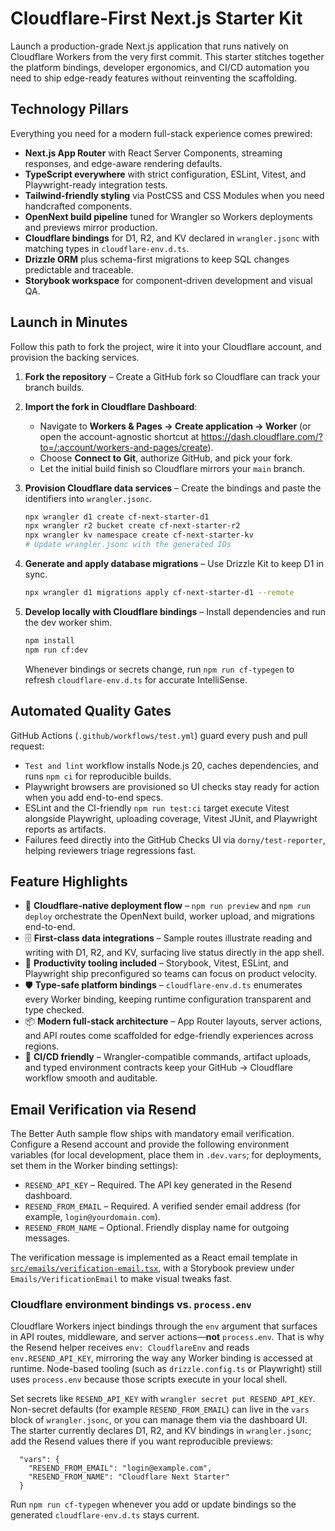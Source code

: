 # Cloudflare-First Next.js Starter Kit

Launch a production-grade Next.js application that runs natively on Cloudflare Workers from the very first commit. This starter stitches together the platform bindings, developer ergonomics, and CI/CD automation you need to ship edge-ready features without reinventing the scaffolding.

## Technology Pillars

Everything you need for a modern full-stack experience comes prewired:

- **Next.js App Router** with React Server Components, streaming responses, and edge-aware rendering defaults.
- **TypeScript everywhere** with strict configuration, ESLint, Vitest, and Playwright-ready integration tests.
- **Tailwind-friendly styling** via PostCSS and CSS Modules when you need handcrafted components.
- **OpenNext build pipeline** tuned for Wrangler so Workers deployments and previews mirror production.
- **Cloudflare bindings** for D1, R2, and KV declared in `wrangler.jsonc` with matching types in `cloudflare-env.d.ts`.
- **Drizzle ORM** plus schema-first migrations to keep SQL changes predictable and traceable.
- **Storybook workspace** for component-driven development and visual QA.

## Launch in Minutes

Follow this path to fork the project, wire it into your Cloudflare account, and provision the backing services.

1. **Fork the repository** – Create a GitHub fork so Cloudflare can track your branch builds.
2. **Import the fork in Cloudflare Dashboard**:
   - Navigate to **Workers & Pages → Create application → Worker** (or open the account-agnostic shortcut at <https://dash.cloudflare.com/?to=/:account/workers-and-pages/create>).
   - Choose **Connect to Git**, authorize GitHub, and pick your fork.
   - Let the initial build finish so Cloudflare mirrors your `main` branch.
3. **Provision Cloudflare data services** – Create the bindings and paste the identifiers into `wrangler.jsonc`.

   ```bash
   npx wrangler d1 create cf-next-starter-d1
   npx wrangler r2 bucket create cf-next-starter-r2
   npx wrangler kv namespace create cf-next-starter-kv
   # Update wrangler.jsonc with the generated IDs
   ```

4. **Generate and apply database migrations** – Use Drizzle Kit to keep D1 in sync.

   ```bash
   npx wrangler d1 migrations apply cf-next-starter-d1 --remote
   ```

5. **Develop locally with Cloudflare bindings** – Install dependencies and run the dev worker shim.

   ```bash
   npm install
   npm run cf:dev
   ```

   Whenever bindings or secrets change, run `npm run cf-typegen` to refresh `cloudflare-env.d.ts` for accurate IntelliSense.

## Automated Quality Gates

GitHub Actions (`.github/workflows/test.yml`) guard every push and pull request:

- `Test and lint` workflow installs Node.js 20, caches dependencies, and runs `npm ci` for reproducible builds.
- Playwright browsers are provisioned so UI checks stay ready for action when you add end-to-end specs.
- ESLint and the CI-friendly `npm run test:ci` target execute Vitest alongside Playwright, uploading coverage, Vitest JUnit, and Playwright reports as artifacts.
- Failures feed directly into the GitHub Checks UI via `dorny/test-reporter`, helping reviewers triage regressions fast.

## Feature Highlights

- 🚀 **Cloudflare-native deployment flow** – `npm run preview` and `npm run deploy` orchestrate the OpenNext build, worker upload, and migrations end-to-end.
- 🗄️ **First-class data integrations** – Sample routes illustrate reading and writing with D1, R2, and KV, surfacing live status directly in the app shell.
- 🧰 **Productivity tooling included** – Storybook, Vitest, ESLint, and Playwright ship preconfigured so teams can focus on product velocity.
- 🛡️ **Type-safe platform bindings** – `cloudflare-env.d.ts` enumerates every Worker binding, keeping runtime configuration transparent and type checked.
- 📦 **Modern full-stack architecture** – App Router layouts, server actions, and API routes come scaffolded for edge-friendly experiences across regions.
- 🔁 **CI/CD friendly** – Wrangler-compatible commands, artifact uploads, and typed environment contracts keep your GitHub → Cloudflare workflow smooth and auditable.

## Email Verification via Resend

The Better Auth sample flow ships with mandatory email verification. Configure a Resend account and provide the following environment variables (for local development, place them in `.dev.vars`; for deployments, set them in the Worker binding settings):

- `RESEND_API_KEY` – Required. The API key generated in the Resend dashboard.
- `RESEND_FROM_EMAIL` – Required. A verified sender email address (for example, `login@yourdomain.com`).
- `RESEND_FROM_NAME` – Optional. Friendly display name for outgoing messages.

The verification message is implemented as a React email template in [`src/emails/verification-email.tsx`](src/emails/verification-email.tsx), with a Storybook preview under `Emails/VerificationEmail` to make visual tweaks fast.

### Cloudflare environment bindings vs. `process.env`

Cloudflare Workers inject bindings through the `env` argument that surfaces in API routes, middleware, and server actions—**not** `process.env`. That is why the Resend helper receives `env: CloudflareEnv` and reads `env.RESEND_API_KEY`, mirroring the way any Worker binding is accessed at runtime. Node-based tooling (such as `drizzle.config.ts` or Playwright) still uses `process.env` because those scripts execute in your local shell.

Set secrets like `RESEND_API_KEY` with `wrangler secret put RESEND_API_KEY`. Non-secret defaults (for example `RESEND_FROM_EMAIL`) can live in the `vars` block of `wrangler.jsonc`, or you can manage them via the dashboard UI. The starter currently declares D1, R2, and KV bindings in `wrangler.jsonc`; add the Resend values there if you want reproducible previews:

```jsonc
  "vars": {
    "RESEND_FROM_EMAIL": "login@example.com",
    "RESEND_FROM_NAME": "Cloudflare Next Starter"
  }
```

Run `npm run cf-typegen` whenever you add or update bindings so the generated `cloudflare-env.d.ts` stays current.
